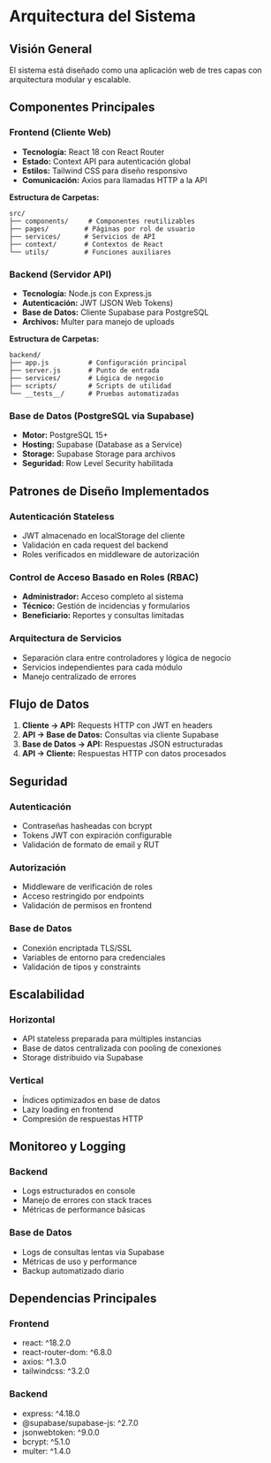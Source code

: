 # Arquitectura del Sistema

## Visión General

El sistema está diseñado como una aplicación web de tres capas con arquitectura modular y escalable.

## Componentes Principales

### Frontend (Cliente Web)
- **Tecnología:** React 18 con React Router
- **Estado:** Context API para autenticación global
- **Estilos:** Tailwind CSS para diseño responsivo
- **Comunicación:** Axios para llamadas HTTP a la API

**Estructura de Carpetas:**
```
src/
├── components/     # Componentes reutilizables
├── pages/         # Páginas por rol de usuario
├── services/      # Servicios de API
├── context/       # Contextos de React
└── utils/         # Funciones auxiliares
```

### Backend (Servidor API)
- **Tecnología:** Node.js con Express.js
- **Autenticación:** JWT (JSON Web Tokens)
- **Base de Datos:** Cliente Supabase para PostgreSQL
- **Archivos:** Multer para manejo de uploads

**Estructura de Carpetas:**
```
backend/
├── app.js          # Configuración principal
├── server.js       # Punto de entrada
├── services/       # Lógica de negocio
├── scripts/        # Scripts de utilidad
└── __tests__/      # Pruebas automatizadas
```

### Base de Datos (PostgreSQL via Supabase)
- **Motor:** PostgreSQL 15+
- **Hosting:** Supabase (Database as a Service)
- **Storage:** Supabase Storage para archivos
- **Seguridad:** Row Level Security habilitada

## Patrones de Diseño Implementados

### Autenticación Stateless
- JWT almacenado en localStorage del cliente
- Validación en cada request del backend
- Roles verificados en middleware de autorización

### Control de Acceso Basado en Roles (RBAC)
- **Administrador:** Acceso completo al sistema
- **Técnico:** Gestión de incidencias y formularios
- **Beneficiario:** Reportes y consultas limitadas

### Arquitectura de Servicios
- Separación clara entre controladores y lógica de negocio
- Servicios independientes para cada módulo
- Manejo centralizado de errores

## Flujo de Datos

1. **Cliente → API:** Requests HTTP con JWT en headers
2. **API → Base de Datos:** Consultas via cliente Supabase
3. **Base de Datos → API:** Respuestas JSON estructuradas
4. **API → Cliente:** Respuestas HTTP con datos procesados

## Seguridad

### Autenticación
- Contraseñas hasheadas con bcrypt
- Tokens JWT con expiración configurable
- Validación de formato de email y RUT

### Autorización
- Middleware de verificación de roles
- Acceso restringido por endpoints
- Validación de permisos en frontend

### Base de Datos
- Conexión encriptada TLS/SSL
- Variables de entorno para credenciales
- Validación de tipos y constraints

## Escalabilidad

### Horizontal
- API stateless preparada para múltiples instancias
- Base de datos centralizada con pooling de conexiones
- Storage distribuido via Supabase

### Vertical
- Índices optimizados en base de datos
- Lazy loading en frontend
- Compresión de respuestas HTTP

## Monitoreo y Logging

### Backend
- Logs estructurados en console
- Manejo de errores con stack traces
- Métricas de performance básicas

### Base de Datos
- Logs de consultas lentas via Supabase
- Métricas de uso y performance
- Backup automatizado diario

## Dependencias Principales

### Frontend
- react: ^18.2.0
- react-router-dom: ^6.8.0
- axios: ^1.3.0
- tailwindcss: ^3.2.0

### Backend
- express: ^4.18.0
- @supabase/supabase-js: ^2.7.0
- jsonwebtoken: ^9.0.0
- bcrypt: ^5.1.0
- multer: ^1.4.0
